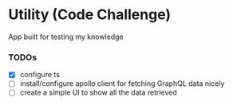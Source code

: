 # Utility (Code Challenge)

App built for testing my knowledge

### TODOs

- [x] configure ts
- [ ] install/configure apollo client for fetching GraphQL data nicely
- [ ] create a simple UI to show all the data retrieved
